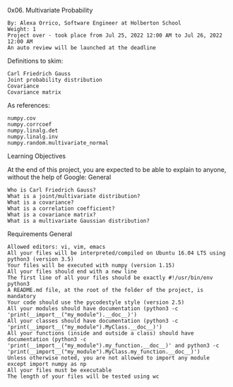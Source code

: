 0x06. Multivariate Probability

    By: Alexa Orrico, Software Engineer at Holberton School
    Weight: 1
    Project over - took place from Jul 25, 2022 12:00 AM to Jul 26, 2022 12:00 AM
    An auto review will be launched at the deadline

Definitions to skim:

    Carl Friedrich Gauss
    Joint probability distribution
    Covariance
    Covariance matrix

As references:

    numpy.cov
    numpy.corrcoef
    numpy.linalg.det
    numpy.linalg.inv
    numpy.random.multivariate_normal

Learning Objectives

At the end of this project, you are expected to be able to explain to anyone, without the help of Google:
General

    Who is Carl Friedrich Gauss?
    What is a joint/multivariate distribution?
    What is a covariance?
    What is a correlation coefficient?
    What is a covariance matrix?
    What is a multivariate Gaussian distribution?

Requirements
General

    Allowed editors: vi, vim, emacs
    All your files will be interpreted/compiled on Ubuntu 16.04 LTS using python3 (version 3.5)
    Your files will be executed with numpy (version 1.15)
    All your files should end with a new line
    The first line of all your files should be exactly #!/usr/bin/env python3
    A README.md file, at the root of the folder of the project, is mandatory
    Your code should use the pycodestyle style (version 2.5)
    All your modules should have documentation (python3 -c 'print(__import__("my_module").__doc__)')
    All your classes should have documentation (python3 -c 'print(__import__("my_module").MyClass.__doc__)')
    All your functions (inside and outside a class) should have documentation (python3 -c 'print(__import__("my_module").my_function.__doc__)' and python3 -c 'print(__import__("my_module").MyClass.my_function.__doc__)')
    Unless otherwise noted, you are not allowed to import any module except import numpy as np
    All your files must be executable
    The length of your files will be tested using wc

